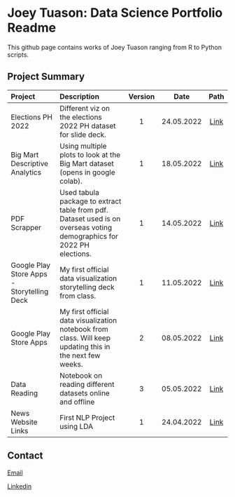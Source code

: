 # Joey Tuason: Data Science Portfolio Readme

This github page contains works of Joey Tuason ranging from R to Python scripts.

## Project Summary
| Project | Description | Version | Date | Path |
| :--- | :--- | :---: | :---: | :---: |
| Elections PH 2022 | Different viz on the elections 2022 PH dataset for slide deck. | 1 | 24.05.2022 | [Link](https://github.com/joeytuason83/joeytuason83.github.io/blob/d1bf23f3bb38cc10c9662ccd6cf7041b2f1cafe2/Data%20Visualization/Educate%20Without%20the%20Need%20to%20be%20an%20Elitist%20-%20An%20Election%202022%20PH%20Story%20Deck%20-%20Dashboard.ipynb) |
| Big Mart Descriptive Analytics | Using multiple plots to look at the Big Mart dataset (opens in google colab). | 1 | 18.05.2022 | [Link](https://colab.research.google.com/drive/1hHBpY2GVa1k23Ld6mzJLcYN7yKjPh1c5?usp=sharing) |
| PDF Scrapper | Used tabula package to extract table from pdf. Dataset used is on overseas voting demographics for 2022 PH elections. | 1 | 14.05.2022 | [Link](https://github.com/joeytuason83/joeytuason83.github.io/blob/be03266331086d9774487bc890e885a8d693a6d7/Scripts/pdf_scrapper.ipynb) |
| Google Play Store Apps - Storytelling Deck | My first official data visualization storytelling deck from class. | 1 | 11.05.2022 | [Link](https://github.com/joeytuason83/joeytuason83.github.io/blob/4c252ed1d75becccd87ac95f2e7bd9cf69cb84b6/Data%20Visualization/Google%20Play%20Store%20Ratings_05112022.pptx) |
| Google Play Store Apps | My first official data visualization notebook from class. Will keep updating this in the next few weeks. | 2 | 08.05.2022 | [Link](https://github.com/joeytuason83/joeytuason83.github.io/blob/4c252ed1d75becccd87ac95f2e7bd9cf69cb84b6/Data%20Visualization/Individual%20Dataset-Storytelling%20Deck-0511.ipynb) |
| Data Reading  | Notebook on reading different datasets online and offline | 3 | 05.05.2022 | [Link](https://github.com/joeytuason83/joeytuason83.github.io/blob/b4cf9f97ffff05b0f5d57690b5b14fea816279a9/Scripts/Loading%20Datasets.ipynb) |
| News Website Links | First NLP Project using LDA | 1 | 24.04.2022 | [Link](https://github.com/joeytuason83/joeytuason.github.io/blob/0787bcb38665ace91dae958de081eb568b8b2338/Machine%20Learning/LDA%20Topic%20Modelling%20on%20News%20Pages_FINAL.ipynb) |

## Contact

[Email](mailto:joeytuason@gmail.com)

[Linkedin](www.linkedin.com/in/jose-mari-tuason-a0538820)
